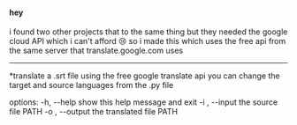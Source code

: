 #### hey
i found two other projects that to the same thing but they needed the google cloud API which 
i can't afford 😢 so i made this which uses the free api from the same server that translate.google.com uses

___

*translate a .srt file using the free google translate api you can change the target and source languages from the .py file

options:
  -h, --help      show this help message and exit
  -i , --input    the source file PATH
  -o , --output   the translated file PATH
  
